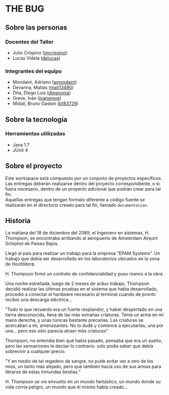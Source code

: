 ﻿# THE BUG

## Sobre las personas

### Docentes del Taller

* Julio Crispino ([jmcrispino](https://github.com/jmcrispino))
* Lucas Videla ([delucas](https://github.com/delucas))

### Integrantes del equipo

* Mondaini, Adriano ([amondaini](https://github.com/amondaini))
* Devanna, Matias   ([mati13490](https://github.com/mati13490))
* Oña, Diego Luis   ([diegoonia](https://github.com/diegoonia))
* Greve, Iván	    ([ivangreve](https://github.com/ivangreve))
* Midali, Bruno Gaston  ([b183729](https://github.com/b183729))

## Sobre la tecnología

### Herramientas utilizadas

* Java 1.7
* JUnit 4

## Sobre el proyecto

Este workspace está compuesto por un conjunto de proyectos específicos. Las entregas deberán realizarse dentro del proyecto correspondiente, o si fuera necesario, dentro de un proyecto adicional que podrán crear para tal fin.  
Aquellas entregas que tengan formato diferente a código fuente se realizarán en el directorio creado para tal fin, llamado `documentacion`.

## Historia

La mañana del 18 de diciembre del 2069, el Ingeniero en sistemas, H. Thompson, se encontraba arribando al aeropuerto de Amsterdam Airport Schiphol de Paises Bajos.

Llegó al país para realizar un trabajo para la empresa “EPAM Systems”. Un trabajo que debía ser desarrollado en los laboratorios ubicados en la zona de Hoofddorp.

H. Thompson firmó un contrato de confidencialidad y puso manos a la obra.

Una noche estrellada, luego de 2 meses de arduo trabajo, Thompson decidió realizar las últimas pruebas en el sistema que había desarrollado, procedió a conectar el hardware necesario al terminal cuando de pronto recibió una descarga eléctrica…

"Todo lo que recuerdo era un fuerte resplandor, y haber despertado en una tierra desconocida, llena de las más extrañas criaturas. 
Tenía un arma en mi mano derecha, y unas túnicas bastante precarias. Las criaturas se acercaban a mí, amenazantes.
No lo dudé y comencé a ejecutarlas, una por una… pero eso sólo parecía atraer más criaturas"

Thompson, no entendía bien qué había pasado, pensaba que era un sueño, pero las sensaciones le decían lo contrario. solo podía saber que debía sobrevivir a cualquier precio. 

"Y en medio de tal regadero de sangre, no pude evitar ver a otro de los míos, un tanto más alejado,
pero que también hacía uso de sus armas para librarse de estas inmundas bestias.”

H. Thompson se vio envuelto en un mundo fantástico, un mundo donde su vida corría peligro, un mundo que él mismo había creado...
